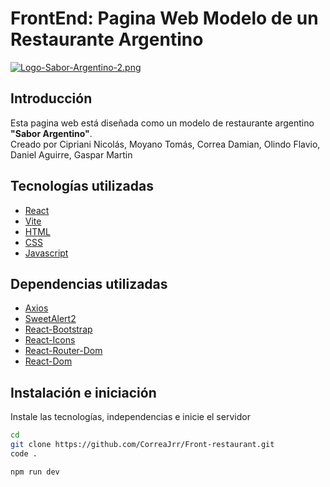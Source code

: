 # FrontEnd: Pagina Web Modelo de un Restaurante Argentino
[![Logo-Sabor-Argentino-2.png](https://i.postimg.cc/4yWzyhty/Logo-Sabor-Argentino-2.png)](https://postimg.cc/tnV1mJBG)
## Introducción
Esta pagina web está diseñada como un modelo de restaurante argentino **"Sabor Argentino"**. <br>
Creado por Cipriani Nicolás, Moyano Tomás, Correa Damian, Olindo Flavio, Daniel Aguirre, Gaspar Martin 

## Tecnologías utilizadas
- [React](https://es.react.dev/)
- [Vite](https://vitejs.dev/)
- [HTML](https://developer.mozilla.org/es/docs/Web/HTML)
- [CSS](https://developer.mozilla.org/es/docs/Web/CSS)
- [Javascript](https://developer.mozilla.org/es/docs/Web/JavaScript)
  
## Dependencias utilizadas
- [Axios](https://axios-http.com/es/)
- [SweetAlert2](https://sweetalert2.github.io/)
- [React-Bootstrap](https://react-bootstrap.netlify.app/)
- [React-Icons](https://www.npmjs.com/package/react-icons)
- [React-Router-Dom](https://reactrouter.com/en/main)
- [React-Dom](https://www.npmjs.com/package/react-dom)
  
## Instalación e iniciación
Instale las tecnologías, independencias e inicie el servidor 
```sh
cd
git clone https://github.com/CorreaJrr/Front-restaurant.git
code .
```
```sh
npm run dev
```
